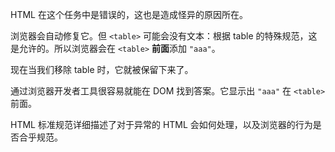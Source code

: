 HTML 在这个任务中是错误的，这也是造成怪异的原因所在。

浏览器会自动修复它。但 `<table>` 可能会没有文本：根据 table 的特殊规范，这是允许的。所以浏览器会在 `<table>` **前面**添加 `"aaa"`。

现在当我们移除 table 时，它就被保留下来了。

通过浏览器开发者工具很容易就能在 DOM 找到答案。它显示出 `"aaa"` 在 `<table>` 前面。

HTML 标准规范详细描述了对于异常的 HTML 会如何处理，以及浏览器的行为是否合乎规范。
